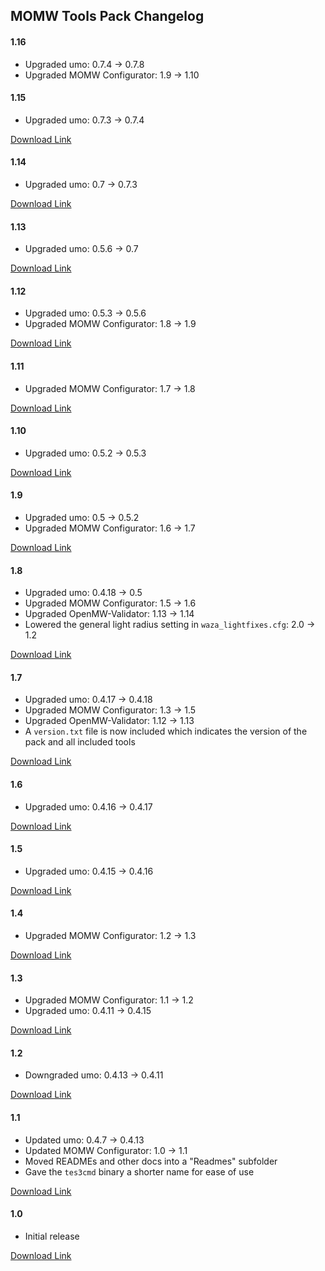 ## MOMW Tools Pack Changelog

#### 1.16

* Upgraded umo: 0.7.4 -> 0.7.8
* Upgraded MOMW Configurator: 1.9 -> 1.10

<!-- [Download Link](https://gitlab.com/modding-openmw/momw-tools-pack/-/packages/#TODO) -->

#### 1.15

* Upgraded umo: 0.7.3 -> 0.7.4

[Download Link](https://gitlab.com/modding-openmw/momw-tools-pack/-/packages/32611824)

#### 1.14

* Upgraded umo: 0.7 -> 0.7.3

[Download Link](https://gitlab.com/modding-openmw/momw-tools-pack/-/packages/32609772)

#### 1.13

* Upgraded umo: 0.5.6 -> 0.7

[Download Link](https://gitlab.com/modding-openmw/momw-tools-pack/-/packages/32604423)

#### 1.12

* Upgraded umo: 0.5.3 -> 0.5.6
* Upgraded MOMW Configurator: 1.8 -> 1.9

[Download Link](https://gitlab.com/modding-openmw/momw-configurator/-/packages/32405196)

#### 1.11

* Upgraded MOMW Configurator: 1.7 -> 1.8

[Download Link](https://gitlab.com/modding-openmw/momw-configurator/-/packages/32349424)

#### 1.10

* Upgraded umo: 0.5.2 -> 0.5.3

[Download Link](https://gitlab.com/modding-openmw/momw-configurator/-/packages/32348622)

#### 1.9

* Upgraded umo: 0.5 -> 0.5.2
* Upgraded MOMW Configurator: 1.6 -> 1.7

[Download Link](https://gitlab.com/modding-openmw/momw-configurator/-/packages/32311099)

#### 1.8

* Upgraded umo: 0.4.18 -> 0.5
* Upgraded MOMW Configurator: 1.5 -> 1.6
* Upgraded OpenMW-Validator: 1.13 -> 1.14
* Lowered the general light radius setting in `waza_lightfixes.cfg`: 2.0 -> 1.2

[Download Link](https://gitlab.com/modding-openmw/momw-configurator/-/packages/32264470)

#### 1.7

* Upgraded umo: 0.4.17 -> 0.4.18
* Upgraded MOMW Configurator: 1.3 -> 1.5
* Upgraded OpenMW-Validator: 1.12 -> 1.13
* A `version.txt` file is now included which indicates the version of the pack and all included tools

[Download Link](https://gitlab.com/modding-openmw/momw-configurator/-/packages/32172655)

#### 1.6

* Upgraded umo: 0.4.16 -> 0.4.17

[Download Link](https://gitlab.com/modding-openmw/momw-configurator/-/packages/32133122)

#### 1.5

* Upgraded umo: 0.4.15 -> 0.4.16

[Download Link](https://gitlab.com/modding-openmw/momw-configurator/-/packages/32127014)

#### 1.4

* Upgraded MOMW Configurator: 1.2 -> 1.3

[Download Link](https://gitlab.com/modding-openmw/momw-configurator/-/packages/32121760)

#### 1.3

* Upgraded MOMW Configurator: 1.1 -> 1.2
* Upgraded umo: 0.4.11 -> 0.4.15

[Download Link](https://gitlab.com/modding-openmw/momw-configurator/-/packages/32076364)

#### 1.2

* Downgraded umo: 0.4.13 -> 0.4.11

[Download Link](https://gitlab.com/modding-openmw/momw-configurator/-/packages/32006816)

#### 1.1

* Updated umo: 0.4.7 -> 0.4.13
* Updated MOMW Configurator: 1.0 -> 1.1
* Moved READMEs and other docs into a "Readmes" subfolder
* Gave the `tes3cmd` binary a shorter name for ease of use

[Download Link](https://gitlab.com/modding-openmw/momw-configurator/-/packages/32002616)

#### 1.0

* Initial release

[Download Link](https://gitlab.com/modding-openmw/momw-configurator/-/packages/31938052)
